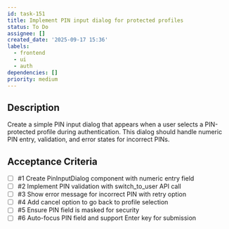 ```yaml
---
id: task-151
title: Implement PIN input dialog for protected profiles
status: To Do
assignee: []
created_date: '2025-09-17 15:36'
labels:
  - frontend
  - ui
  - auth
dependencies: []
priority: medium
---
```


## Description

Create a simple PIN input dialog that appears when a user selects a PIN-protected profile during authentication. This dialog should handle numeric PIN entry, validation, and error states for incorrect PINs.

## Acceptance Criteria
<!-- AC:BEGIN -->
- [ ] #1 Create PinInputDialog component with numeric entry field
- [ ] #2 Implement PIN validation with switch_to_user API call
- [ ] #3 Show error message for incorrect PIN with retry option
- [ ] #4 Add cancel option to go back to profile selection
- [ ] #5 Ensure PIN field is masked for security
- [ ] #6 Auto-focus PIN field and support Enter key for submission
<!-- AC:END -->
